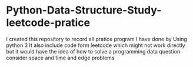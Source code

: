 # Python-Data-Structure-Study-leetcode-pratice

I created this repository to record all pratice program I have done by Using python 3
It also include code form leetcode which might not work directly but it would have the idea of how to solve a programming data question consider space and time and edge problems
